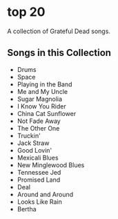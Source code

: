 # top 20

A collection of Grateful Dead songs.

## Songs in this Collection

- Drums
- Space
- Playing in the Band
- Me and My Uncle
- Sugar Magnolia
- I Know You Rider
- China Cat Sunflower
- Not Fade Away
- The Other One
- Truckin'
- Jack Straw
- Good Lovin'
- Mexicali Blues
- New Minglewood Blues
- Tennessee Jed
- Promised Land
- Deal
- Around and Around
- Looks Like Rain
- Bertha
